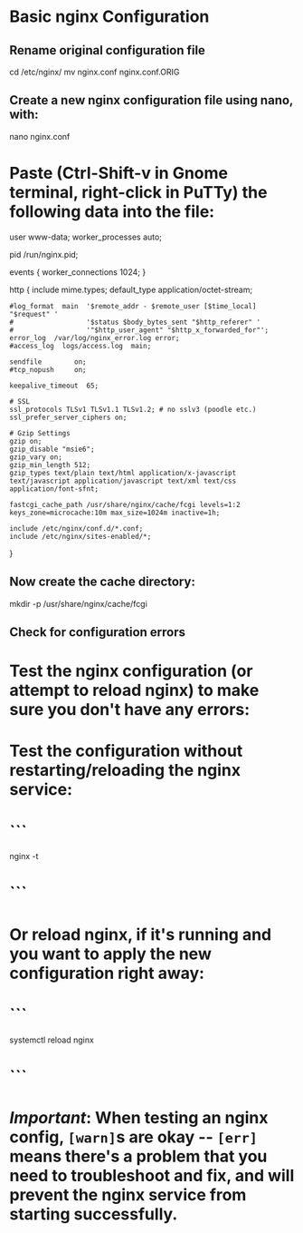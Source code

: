 # Basic nginx Configuration
## Rename original configuration file

cd /etc/nginx/
mv nginx.conf nginx.conf.ORIG

## Create a new nginx configuration file using nano, with:

nano nginx.conf

# Paste (Ctrl-Shift-v in Gnome terminal, right-click in PuTTy) the following data into the file:


user  www-data;
worker_processes  auto;

pid /run/nginx.pid;

events {
    worker_connections  1024;
}

http {
    include       mime.types;
    default_type  application/octet-stream;

    #log_format  main  '$remote_addr - $remote_user [$time_local] "$request" '
    #                  '$status $body_bytes_sent "$http_referer" '
    #                  '"$http_user_agent" "$http_x_forwarded_for"';
    error_log  /var/log/nginx_error.log error;
    #access_log  logs/access.log  main;

    sendfile        on;
    #tcp_nopush     on;

    keepalive_timeout  65;

    # SSL
    ssl_protocols TLSv1 TLSv1.1 TLSv1.2; # no sslv3 (poodle etc.)
    ssl_prefer_server_ciphers on;

    # Gzip Settings
    gzip on;
    gzip_disable "msie6";
    gzip_vary on;
    gzip_min_length 512;
    gzip_types text/plain text/html application/x-javascript text/javascript application/javascript text/xml text/css application/font-sfnt;

    fastcgi_cache_path /usr/share/nginx/cache/fcgi levels=1:2 keys_zone=microcache:10m max_size=1024m inactive=1h;

    include /etc/nginx/conf.d/*.conf;
    include /etc/nginx/sites-enabled/*;
}

## Now create the cache directory:

mkdir -p /usr/share/nginx/cache/fcgi

## Check for configuration errors

# Test the nginx configuration (or attempt to reload nginx) to make sure you don't have any errors:

# Test the configuration without restarting/reloading the nginx service:

# ```

nginx -t

# ```

# Or reload nginx, if it's running and you want to apply the new configuration right away:
# ```

systemctl reload nginx

# ```

# *Important*: When testing an nginx config, `[warn]`s are okay -- `[err]` means there's a problem that you need to troubleshoot and fix, and will prevent the nginx service from starting successfully.

